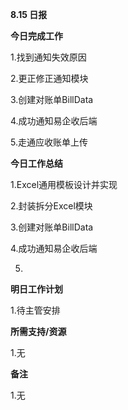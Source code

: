**8.15 日报**

**今日完成工作**

1.找到通知失效原因

2.更正修正通知模块

3.创建对账单BillData

4.成功通知易企收后端

5.走通应收账单上传

**今日工作总结**

﻿1.Excel通用模板设计﻿并实现

2.封装拆分Excel模块

3.创建对账单BillData

4.成功通知易企收后端

5.

**明日工作计划**

﻿1.待主管安排

**所需支持/资源**

﻿1.无

**备注**

1.无